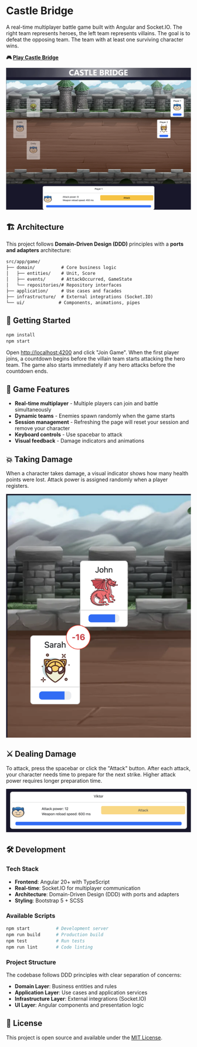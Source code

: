 # Castle Bridge

A real-time multiplayer battle game built with Angular and Socket.IO. The right team represents heroes, the left team represents villains. The goal is to defeat the opposing team. The team with at least one surviving character wins.

**🎮 [Play Castle Bridge](https://castle-bridge.onrender.com/)**

![Main](docs/images/img1.png)

## 🏗️ Architecture

This project follows **Domain-Driven Design (DDD)** principles with a **ports and adapters** architecture:

```
src/app/game/
├── domain/          # Core business logic
│   ├── entities/    # Unit, Score
│   ├── events/      # AttackOccurred, GameState
│   └── repositories/# Repository interfaces
├── application/     # Use cases and facades
├── infrastructure/  # External integrations (Socket.IO)
└── ui/             # Components, animations, pipes
```

## 🚀 Getting Started

```bash
npm install
npm start
```

Open [http://localhost:4200](http://localhost:4200) and click "Join Game". When the first player joins, a countdown begins before the villain team starts attacking the hero team. The game also starts immediately if any hero attacks before the countdown ends.

## 🎯 Game Features

- **Real-time multiplayer** - Multiple players can join and battle simultaneously
- **Dynamic teams** - Enemies spawn randomly when the game starts
- **Session management** - Refreshing the page will reset your session and remove your character
- **Keyboard controls** - Use spacebar to attack
- **Visual feedback** - Damage indicators and animations

## 💥 Taking Damage

When a character takes damage, a visual indicator shows how many health points were lost. Attack power is assigned randomly when a player registers.

![Hit](docs/images/img2.png)

## ⚔️ Dealing Damage

To attack, press the spacebar or click the "Attack" button. After each attack, your character needs time to prepare for the next strike. Higher attack power requires longer preparation time.

![Hit](docs/images/img3.png)

## 🛠️ Development

### Tech Stack
- **Frontend**: Angular 20+ with TypeScript
- **Real-time**: Socket.IO for multiplayer communication
- **Architecture**: Domain-Driven Design (DDD) with ports and adapters
- **Styling**: Bootstrap 5 + SCSS

### Available Scripts
```bash
npm start          # Development server
npm run build      # Production build
npm test           # Run tests
npm run lint       # Code linting
```

### Project Structure
The codebase follows DDD principles with clear separation of concerns:
- **Domain Layer**: Business entities and rules
- **Application Layer**: Use cases and application services
- **Infrastructure Layer**: External integrations (Socket.IO)
- **UI Layer**: Angular components and presentation logic

## 📝 License

This project is open source and available under the [MIT License](LICENSE).
